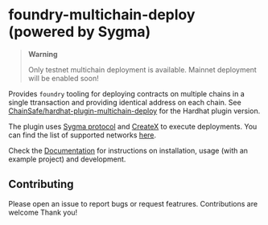 # foundry-multichain-deploy (powered by Sygma)

> **Warning**
>
> Only testnet multichain deployment is available. Mainnet deployment will be enabled soon!

Provides `foundry` tooling for deploying contracts on multiple chains in a single ttransaction
and providing identical address on each chain.
See
[ChainSafe/hardhat-plugin-multichain-deploy]("https://github.com/ChainSafe/hardhat-plugin-multichain-deploy")
for the Hardhat plugin version.

The plugin uses [Sygma protocol](https://buildwithsygma.com/) and [CreateX](https://github.com/pcaversaccio/createx) to execute deployments. You can find the list of supported networks [here](https://docs.buildwithsygma.com/environments).

Check the [Documentation](docs/Documentation.md) for instructions on installation, usage (with an example project) and development.

## Contributing

Please open an issue to report bugs or request featrures. Contributions are welcome Thank you!
